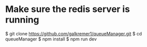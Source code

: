 # Make sure the redis server is running
 $ git clone https://github.com/galkremer1/queueManager.git
 $ cd queueManager
 $ npm install
 $ npm run dev
 
